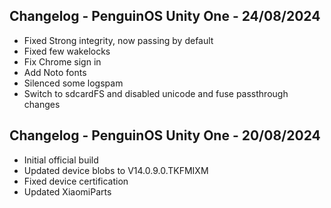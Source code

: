 ## Changelog - PenguinOS Unity One - 24/08/2024
- Fixed Strong integrity, now passing by default
- Fixed few wakelocks
- Fix Chrome sign in
- Add Noto fonts
- Silenced some logspam
- Switch to sdcardFS and disabled unicode and fuse passthrough changes

## Changelog - PenguinOS Unity One - 20/08/2024

- Initial official build
- Updated device blobs to V14.0.9.0.TKFMIXM
- Fixed device certification
- Updated XiaomiParts
